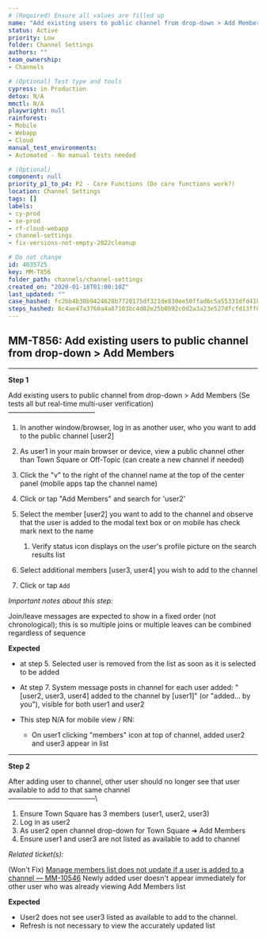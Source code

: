 ```yaml
---
# (Required) Ensure all values are filled up
name: "Add existing users to public channel from drop-down > Add Members"
status: Active
priority: Low
folder: Channel Settings
authors: ""
team_ownership: 
- Channels

# (Optional) Test type and tools
cypress: in Production
detox: N/A
mmctl: N/A
playwright: null
rainforest: 
- Mobile
- Webapp
- Cloud
manual_test_environments: 
- Automated - No manual tests needed

# (Optional)
component: null
priority_p1_to_p4: P2 - Core Functions (Do core functions work?)
location: Channel Settings
tags: []
labels: 
- cy-prod
- se-prod
- rf-cloud-webapp
- channel-settings
- fix-versions-not-empty-2022cleanup

# Do not change
id: 4035725
key: MM-T856
folder_path: channels/channel-settings
created_on: "2020-01-18T01:00:10Z"
last_updated: ""
case_hashed: fc2bb4b30b9424628b7720175df321de830ee50ffad6c5a55331dfd41854ab4dd2fdee776cbc241b369650dd665d88bc
steps_hashed: 8c4ae47a3760a4a87103bc4d02e25b0b92c0d2a3a23e527dfcfd13ff0688c4cbf392b6998193b205924d3d494f7d4d5d
---
```


## MM-T856: Add existing users to public channel from drop-down > Add Members

---

**Step 1**

Add existing users to public channel from drop-down > Add Members (Se tests all but real-time multi-user verification)\
–––––––––––––––––––––––––

1. In another window/browser, log in as another user, who you want to add to the public channel \[user2]

2. As user1 in your main browser or device, view a public channel other than Town Square or Off-Topic (can create a new channel if needed)

3. Click the "v" to the right of the channel name at the top of the center panel (mobile apps tap the channel name)

4. Click or tap "Add Members" and search for 'user2'

5. Select the member \[user2] you want to add to the channel and observe that the user is added to the modal text box or on mobile has check mark next to the name

   1. Verify status icon displays on the user's profile picture on the search results list

6. Select additional members \[user3, user4] you wish to add to the channel

7. Click or tap `Add`

_Important notes about this step:_

Join/leave messages are expected to show in a fixed order (not chronological); this is so multiple joins or multiple leaves can be combined regardless of sequence

**Expected**

- at step 5. Selected user is removed from the list as soon as it is selected to be added

- At step 7. System message posts in channel for each user added: "\[user2, user3, user4] added to the channel by \[user1]" (or "added... by you"), visible for both user1 and user2

- This step N/A for mobile view / RN:

  - On user1 clicking "members" icon at top of channel, added user2 and user3 appear in list

---

**Step 2**

After adding user to channel, other user should no longer see that user available to add to that same channel\
–––––––––––––––––––––––––\\

1. Ensure Town Square has 3 members (user1, user2, user3)
2. Log in as user2
3. As user2 open channel drop-down for Town Square ➜ Add Members
4. Ensure user1 and user3 are not listed as available to add to channel

_Related ticket(s):_

(Won't Fix) [Manage members list does not update if a user is added to a channel — MM-10546](https://mattermost.atlassian.net/browse/MM-10546) Newly added user doesn't appear immediately for other user who was already viewing Add Members list

**Expected**

- User2 does not see user3 listed as available to add to the channel.
- Refresh is not necessary to view the accurately updated list
